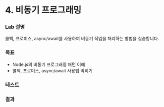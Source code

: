 # 4. 비동기 프로그래밍

### Lab 설명

콜백, 프로미스, async/await를 사용하여 비동기 작업을 처리하는 방법을 실습합니다.

### 목표

- Node.js의 비동기 프로그래밍 패턴 이해
- 콜백, 프로미스, async/await 사용법 익히기

### 테스트

### 결과
